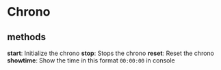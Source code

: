 # Chrono

## methods

__start__: Initialize the chrono
__stop__: Stops the chrono
__reset__: Reset the chrono
__showtime__: Show the time in this format `00:00:00` in console